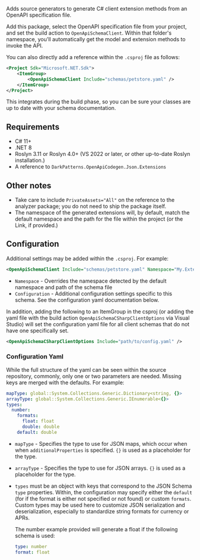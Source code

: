 ﻿Adds source generators to generate C# client extension methods from an OpenAPI
specification file.

Add this package, select the OpenAPI specification file from your project, and
set the build action to `OpenApiSchemaClient`. Within that folder's namespace,
you'll automatically get the model and extension methods to invoke the API.

You can also directly add a reference within the `.csproj` file as follows:

```xml
<Project Sdk="Microsoft.NET.Sdk">
	<ItemGroup>
		<OpenApiSchemaClient Include="schemas/petstore.yaml" />
	</ItemGroup>
</Project>
```

This integrates during the build phase, so you can be sure your classes are up
to date with your schema documentation.

## Requirements

- C# 11+
- .NET 8
- Roslyn 3.11 or Roslyn 4.0+ (VS 2022 or later, or other up-to-date Roslyn
  installation.)
- A reference to `DarkPatterns.OpenApiCodegen.Json.Extensions`

## Other notes

- Take care to include `PrivateAssets="All"` on the reference to the analyzer
  package; you do not need to ship the package itself.
- The namespace of the generated extensions will, by default, match the default
  namespace and the path for the file within the project (or the Link, if
  provided.)

## Configuration

Additional settings may be added within the `.csproj`. For example:

```xml
<OpenApiSchemaClient Include="schemas/petstore.yaml" Namespace="My.Extensions" Configuration="path/to/config.yaml" />
```

- `Namespace` - Overrides the namespace detected by the default namespace and
  path of the schema file
- `Configuration` - Additional configuration settings specific to this schema.
  See the configuration yaml documentation below.

In addition, adding the following to an ItemGroup in the csproj (or adding the
yaml file with the build action `OpenApiSchemaCSharpClientOptions` via Visual
Studio) will set the configuration yaml file for all client schemas that do not
have one specifically set.

```xml
<OpenApiSchemaCSharpClientOptions Include="path/to/config.yaml" />
```

### Configuration Yaml

While the full structure of the yaml can be seen within the source repository,
commonly, only one or two parameters are needed. Missing keys are merged with
the defaults. For example:

```yaml
mapType: global::System.Collections.Generic.Dictionary<string, {}>
arrayType: global::System.Collections.Generic.IEnumerable<{}>
types:
  number:
    formats:
      float: float
      double: double
    default: double
```

- `mapType` - Specifies the type to use for JSON maps, which occur when when
  `additionalProperties` is specified. `{}` is used as a placeholder for the
  type.
- `arrayType` - Specifies the type to use for JSON arrays. `{}` is used as a
  placeholder for the type.
- `types` must be an object with keys that correspond to the JSON Schema `type`
  properties. Within, the configuration may specify either the `default` (for if
  the format is either not specified or not found) or custom `formats`. Custom
  types may be used here to customize JSON serialization and deserialization,
  especially to standardize string formats for currency or APRs.

    The number example provided will generate a float if the following schema is used:

    ```yaml
    type: number
    format: float
    ```
